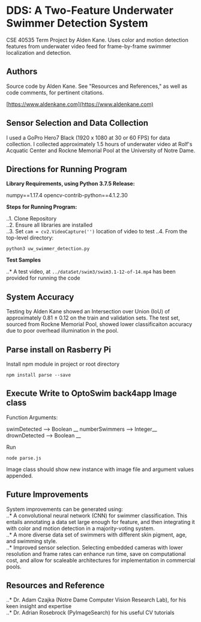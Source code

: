 # DDS: A Two-Feature Underwater Swimmer Detection System

CSE 40535 Term Project by Alden Kane. Uses color and motion detection features from underwater video feed for frame-by-frame swimmer localization and detection.

## Authors

Source code by Alden Kane. See "Resources and References," as well as code comments, for pertinent citations.

[https://www.aldenkane.com](https://www.aldenkane.com)


## Sensor Selection and Data Collection

I used a GoPro Hero7 Black (1920 x 1080 at 30 or 60 FPS) for data collection. I collected approximately 1.5 hours of underwater video at Rolf's Acquatic Center and Rockne Memorial Pool at the University of Notre Dame.


## Directions for Running Program

**Library Requirements, using Python 3.7.5 Release:**

numpy==1.17.4
opencv-contrib-python==4.1.2.30


**Steps for Running Program:**

..1. Clone Repository  
..2. Ensure all libraries are installed  
..3. Set `cam = cv2.VideoCapture('')` location of video to test 
..4. From the top-level directory:  
```
python3 uw_swimmer_detection.py
```


**Test Samples**

..* A test video, at `../dataSet/swim3/swim3.1-12-of-14.mp4` has been provided for running the code


## System Accuracy

Testing by Alden Kane showed an Intersection over Union (IoU) of approximately 0.81 ± 0.12 on the train and validation sets. The test set, sourced from Rockne Memorial Pool, showed lower classificaiton accuracy due to poor overhead illumination in the pool.

## Parse install on Rasberry Pi

Install npm module in project or root directory
```
npm install parse --save
```

## Execute Write to OptoSwim back4app Image class

Function Arguments:

swimDetected --> Boolean __
numberSwimmers --> Integer__
drownDetected --> Boolean __

Run 
```
node parse.js
```
Image class should show new instance with image file and argument values appended.

## Future Improvements

System improvements can be generated using:  
..* A convolutional neural network (CNN) for swimmer classification. This entails annotating a data set large enough for feature, and then integrating it with color and motion detection in a majority-voting system.  
..* A more diverse data set of swimmers with different skin pigment, age, and swimming style.  
..* Improved sensor selection. Selecting embedded cameras with lower resolution and frame rates can enhance run time, save on computational cost, and allow for scaleable architectures for implementation in commercial pools.  


## Resources and Reference

..* Dr. Adam Czajka (Notre Dame Computer Vision Research Lab), for his keen insight and expertise  
..* Dr. Adrian Rosebrock (PyImageSearch) for his useful CV tutorials  

